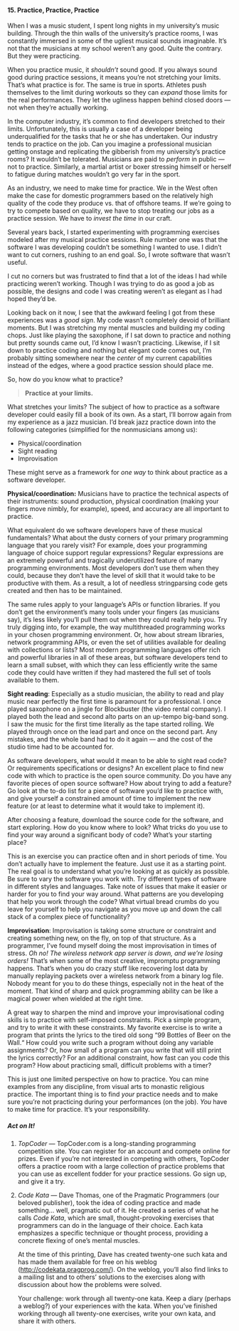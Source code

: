 #### 15. Practice, Practice, Practice

When I was a music student, I spent long nights in my university’s music building. Through the thin
walls of the university’s practice rooms, I was constantly immersed in some of the ugliest musical
sounds imaginable. It’s not that the musicians at my school weren’t any good. Quite the contrary.
But they were practicing.

When you practice music, it _shouldn’t_ sound good. If you always sound good during practice
sessions, it means you’re not stretching your limits. That’s what practice is for. The same is true
in sports. Athletes push themselves to the limit during workouts so they can _expand_ those limits
for the real performances. They let the ugliness happen behind closed doors — not when they’re
actually working.

In the computer industry, it’s common to find developers stretched to their limits. Unfortunately,
this is usually a case of a developer being underqualified for the tasks that he or she has
undertaken. Our industry tends to practice on the job. Can you imagine a professional musician
getting onstage and replicating the gibberish from my university’s practice rooms? It wouldn’t be
tolerated. Musicians are paid to _perform_ in public — not to practice. Similarly, a martial artist or
boxer stressing himself or herself to fatigue during matches wouldn’t go very far in the sport.

As an industry, we need to make time for practice. We in the West often make the case for domestic
programmers based on the relatively high quality of the code they produce vs. that of offshore
teams. If we’re going to try to compete based on quality, we have to stop treating our jobs as a
practice session. We have to _invest the time_ in our craft.

Several years back, I started experimenting with programming exercises modeled after my musical
practice sessions. Rule number one was that the software I was developing couldn’t be something I
wanted to use. I didn’t want to cut corners, rushing to an end goal. So, I wrote software that
wasn’t useful.

I cut no corners but was frustrated to find that a lot of the ideas I had while practicing weren’t
working. Though I was trying to do as good a job as possible, the designs and code I was creating
weren’t as elegant as I had hoped they’d be.

Looking back on it now, I see that the awkward feeling I got from these experiences
was a _good sign_.
My code wasn’t completely devoid of brilliant moments. But I was stretching my mental muscles and
building my coding chops. Just like playing the saxophone, if I sat down to practice and nothing but
pretty sounds came out, I’d know I wasn’t practicing. Likewise, if I sit down to practice coding and
nothing but elegant code comes out, I’m probably sitting somewhere near the _center_ of my current
capabilities instead of the edges, where a good practice session should place me.


So, how do you know what to practice?

> **Practice at your limits.**

What stretches your limits? The subject of 
how to practice as a software developer
could easily fill a book of its own. As a start, I’ll borrow again from
my experience as a jazz musician. I’d break jazz practice down into the
following categories (simplified for the nonmusicians among us):

* Physical/coordination
* Sight reading
* Improvisation

These might serve as a framework for _one way_ to think about practice as a software developer.

**Physical/coordination:** Musicians have to practice the technical aspects of their instruments: sound
production, physical coordination (making your fingers move nimbly, for example), speed, and
accuracy are all important to practice.

What equivalent do we software developers have of these musical fundamentals? What about the dusty
corners of your primary programming language that you rarely visit? For example, does your
programming language of choice support regular expressions? Regular expressions are an extremely
powerful and tragically underutilized feature of many programming environments. Most developers
don’t use them when they could, because they don’t have the level of skill that it would take to be
productive with them. As a result, a lot of needless stringparsing code gets created and then has to
be maintained.

The same rules apply to your language’s APIs or function libraries. If you don’t get the
environment’s many tools under your fingers (as musicians say), it’s less likely you’ll pull them
out when they could really help you. Try truly digging into, for example, the way multithreaded
programming works in your chosen programming environment. Or, how about stream libraries, network
programming APIs, or even the set of utilities available for dealing with collections or lists? Most
modern programming languages offer rich and powerful libraries in all of these areas, but software
developers tend to learn a small subset, with which they can less efficiently write the same code
they could have written if they had mastered the full set of tools available to them.

**Sight reading**: Especially as a studio musician, the ability to read and play music near perfectly
the first time is paramount for a professional. I once played saxophone on a jingle for Blockbuster
(the video rental company). I played both the lead and second alto parts on an up-tempo big-band
song. I saw the music for the first time literally as the tape started rolling. We played through
once on the lead part and once on the second part. Any mistakes, and the whole band had to do it
again — and the cost of the studio time had to be accounted for.

As software developers, what would it mean to be able to sight read code? Or requirements
specifications or designs? An excellent place to find new code with which to practice is the open
source community. Do you have any favorite pieces of open source software? How about trying to add a
feature? Go look at the to-do list for a piece of software you’d like to practice with, and give
yourself a constrained amount of time to implement the new feature (or at least to determine what it
would take to implement it).

After choosing a feature, download the source code for the software, and start exploring. How do you
know where to look? What tricks do you use to find your way around a significant body of code?
What’s your starting place?

This is an exercise you can practice often and in short periods of time. You don’t actually have to
implement the feature. Just use it as a starting point. The real goal is to understand what you’re
looking at as quickly as possible. Be sure to vary the software you work with. Try different types
of software in different styles and languages. Take note of issues that make it easier or harder for
you to find your way around. What patterns are you developing that help you work through the code?
What virtual bread crumbs do you leave for yourself to help you navigate as you move up and down the
call stack of a complex piece of functionality?

**Improvisation**: Improvisation is taking some structure or constraint and creating something new,
on the fly, on top of that structure. As a programmer, I’ve found myself doing the most
improvisation in times of stress.
_Oh no! The wireless network app server is down, and we’re losing orders!_
That’s when some of the most creative, impromptu programming happens. That’s when you do
crazy stuff like recovering lost data by manually replaying packets over a wireless network from a
binary log file. Nobody meant for you to do these things, especially not in the heat of the moment.
That kind of sharp and quick programming ability can be like a magical power when wielded at the
right time.

A great way to sharpen the mind and improve your improvisational coding skills is to practice with
self-imposed constraints. Pick a simple program, and try to write it with these constraints. My
favorite exercise is to write a program that prints the lyrics to the tired old song “99 Bottles of
Beer on the Wall.“ How could you write such a program without doing any variable assignments? Or,
how small of a program can you write that will still print the lyrics correctly? For an additional
constraint, how fast can you code this program? How about practicing small, difficult problems with
a timer?

This is just one limited perspective on how to practice. You can mine examples from any discipline,
from visual arts to monastic religious practice. The important thing is to find _your_ practice needs
and to make sure you’re not practicing during your performances (on the job). _You_ have to make time
for practice. It’s your responsibility.

##### Act on It!

1. *TopCoder* — TopCoder.com is a long-standing programming competition site. You can register for an
account and compete online for prizes. Even if you’re not interested in competing with others,
TopCoder offers a practice room with a large collection of practice problems that you can use as
excellent fodder for your practice sessions. Go sign up, and give it a try.

2. *Code Kata*  —  Dave Thomas, one of the Pragmatic Programmers
   (our beloved publisher), took the idea of coding practice and
   made something... well, pragmatic out of it. He created a series of
   what he calls _Code Kata_, which are small, thought-provoking exercises
   that programmers can do in the language of their choice.
   Each kata emphasizes a specific technique or thought process,
   providing a concrete flexing of one’s mental muscles.
   
   At the time of this printing, Dave has created twenty-one such
   kata and has made them available for free on his weblog (<http://codekata.pragprog.com/>).
   On the weblog, you’ll also find links to a
   mailing list and to others’ solutions to the exercises along with discussion about how
   the problems were solved.
   
   Your challenge: work through all twenty-one kata. Keep a diary
   (perhaps a weblog?) of your experiences with the kata. When
   you’ve finished working through all twenty-one exercises, write
   your own kata, and share it with others.

